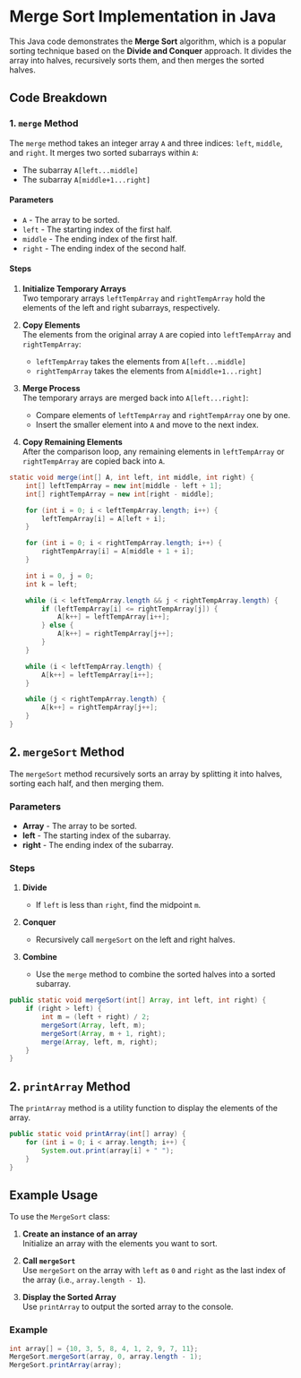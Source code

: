 # Merge Sort Implementation in Java

This Java code demonstrates the **Merge Sort** algorithm, which is a popular sorting technique based on the **Divide and Conquer** approach. It divides the array into halves, recursively sorts them, and then merges the sorted halves.

## Code Breakdown

### 1. `merge` Method

The `merge` method takes an integer array `A` and three indices: `left`, `middle`, and `right`. It merges two sorted subarrays within `A`:
- The subarray `A[left...middle]`
- The subarray `A[middle+1...right]`

#### Parameters
- `A` - The array to be sorted.
- `left` - The starting index of the first half.
- `middle` - The ending index of the first half.
- `right` - The ending index of the second half.

#### Steps
1. **Initialize Temporary Arrays**  
   Two temporary arrays `leftTempArray` and `rightTempArray` hold the elements of the left and right subarrays, respectively.

2. **Copy Elements**  
   The elements from the original array `A` are copied into `leftTempArray` and `rightTempArray`:
   - `leftTempArray` takes the elements from `A[left...middle]`
   - `rightTempArray` takes the elements from `A[middle+1...right]`

3. **Merge Process**  
   The temporary arrays are merged back into `A[left...right]`:
   - Compare elements of `leftTempArray` and `rightTempArray` one by one.
   - Insert the smaller element into `A` and move to the next index.
   
4. **Copy Remaining Elements**  
   After the comparison loop, any remaining elements in `leftTempArray` or `rightTempArray` are copied back into `A`.

```java
static void merge(int[] A, int left, int middle, int right) {
    int[] leftTempArray = new int[middle - left + 1];
    int[] rightTempArray = new int[right - middle];

    for (int i = 0; i < leftTempArray.length; i++) {
        leftTempArray[i] = A[left + i];
    }

    for (int i = 0; i < rightTempArray.length; i++) {
        rightTempArray[i] = A[middle + 1 + i];
    }

    int i = 0, j = 0;
    int k = left;

    while (i < leftTempArray.length && j < rightTempArray.length) {
        if (leftTempArray[i] <= rightTempArray[j]) {
            A[k++] = leftTempArray[i++];
        } else {
            A[k++] = rightTempArray[j++];
        }
    }

    while (i < leftTempArray.length) {
        A[k++] = leftTempArray[i++];
    }

    while (j < rightTempArray.length) {
        A[k++] = rightTempArray[j++];
    }
}
```

## 2. `mergeSort` Method

The `mergeSort` method recursively sorts an array by splitting it into halves, sorting each half, and then merging them.

### Parameters
- **Array** - The array to be sorted.
- **left** - The starting index of the subarray.
- **right** - The ending index of the subarray.

### Steps
1. **Divide**  
   - If `left` is less than `right`, find the midpoint `m`.

2. **Conquer**  
   - Recursively call `mergeSort` on the left and right halves.

3. **Combine**  
   - Use the `merge` method to combine the sorted halves into a sorted subarray.

```java
public static void mergeSort(int[] Array, int left, int right) {
    if (right > left) {
        int m = (left + right) / 2;
        mergeSort(Array, left, m);
        mergeSort(Array, m + 1, right);
        merge(Array, left, m, right);
    }
}
```

## 2. `printArray` Method
The `printArray` method is a utility function to display the elements of the array.

```java
public static void printArray(int[] array) {
    for (int i = 0; i < array.length; i++) {
        System.out.print(array[i] + " ");
    }
}
```

## Example Usage

To use the `MergeSort` class:

1. **Create an instance of an array**  
   Initialize an array with the elements you want to sort.

2. **Call `mergeSort`**  
   Use `mergeSort` on the array with `left` as `0` and `right` as the last index of the array (i.e., `array.length - 1`).

3. **Display the Sorted Array**  
   Use `printArray` to output the sorted array to the console.

### Example
```java
int array[] = {10, 3, 5, 8, 4, 1, 2, 9, 7, 11};
MergeSort.mergeSort(array, 0, array.length - 1);
MergeSort.printArray(array);
```

